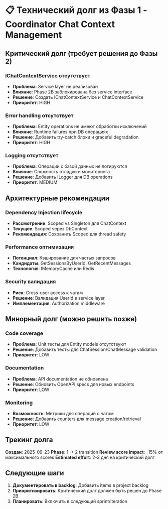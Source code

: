 # 📋 Технический долг из Фазы 1 - Coordinator Chat Context Management

## Критический долг (требует решения до Фазы 2)

### IChatContextService отсутствует
- **Проблема**: Service layer не реализован
- **Влияние**: Phase 2B заблокирована без service interface
- **Решение**: Создать IChatContextService и ChatContextService
- **Приоритет**: HIGH

### Error handling отсутствует
- **Проблема**: Entity operations не имеют обработки исключений
- **Влияние**: Runtime failures при DB операциях
- **Решение**: Добавить try-catch блоки и graceful degradation
- **Приоритет**: HIGH

### Logging отсутствует
- **Проблема**: Операции с базой данных не логируются
- **Влияние**: Сложность отладки и мониторинга
- **Решение**: Добавить ILogger для DB operations
- **Приоритет**: MEDIUM

## Архитектурные рекомендации

### Dependency Injection lifecycle
- **Рассмотрение**: Scoped vs Singleton для ChatContext
- **Текущее**: Scoped через DbContext
- **Рекомендация**: Сохранить Scoped для thread safety

### Performance оптимизация
- **Потенциал**: Кэширование для частых запросов
- **Кандидаты**: GetSessionsByUserId, GetRecentMessages
- **Технология**: IMemoryCache или Redis

### Security валидация
- **Риск**: Cross-user access к чатам
- **Решение**: Валидация UserId в service layer
- **Имплементация**: Authorization middleware

## Минорный долг (можно решить позже)

### Code coverage
- **Проблема**: Unit тесты для Entity models отсутствуют
- **Решение**: Добавить тесты для ChatSession/ChatMessage validation
- **Приоритет**: LOW

### Documentation
- **Проблема**: API documentation не обновлена
- **Решение**: Обновить OpenAPI specs для новых endpoints
- **Приоритет**: LOW

### Monitoring
- **Возможность**: Метрики для операций с чатом
- **Решение**: Добавить counters для message creation/retrieval
- **Приоритет**: LOW

## Трекинг долга

**Создан**: 2025-09-23
**Phase**: 1 -> 2 transition
**Review score impact**: -15% от максимального scores
**Estimated effort**: 2-3 дня на критический долг

## Следующие шаги

1. **Документировать в backlog**: Добавить items в project backlog
2. **Приоритизировать**: Критический долг должен быть решен до Phase 2B
3. **Планировать**: Включить в следующий sprint/iteration
